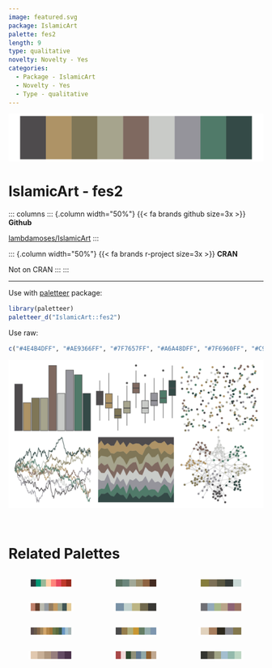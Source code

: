 ```yaml
---
image: featured.svg
package: IslamicArt
palette: fes2
length: 9
type: qualitative
novelty: Novelty - Yes
categories:
  - Package - IslamicArt
  - Novelty - Yes
  - Type - qualitative
---
```


![](featured.svg)

# IslamicArt - fes2 

::: columns
::: {.column width="50%"}
{{< fa brands github size=3x >}}
**Github**

[lambdamoses/IslamicArt](https://github.com/lambdamoses/IslamicArt)
:::

::: {.column width="50%"}
{{< fa brands r-project size=3x >}}
**CRAN**

Not on CRAN
:::
:::

<hr> 

Use with [paletteer](https://emilhvitfeldt.github.io/paletteer/) package:

```r
library(paletteer)
paletteer_d("IslamicArt::fes2")
```

Use raw:

```r
c("#4E4B4DFF", "#AE9366FF", "#7F7657FF", "#A6A48DFF", "#7F6960FF", "#C9CBC8FF", "#95949BFF", "#507A69FF", "#344A47FF")
``` 

![](examples.svg) 

<br>

# Related Palettes

<div class="list" style="display: grid; grid-template-columns: auto auto auto;"> <figure class="figure">
<a href="../../awtools/a_palette/"> <img src="../../awtools/a_palette/featured.svg" style="width: 100%;" class="figure-img"></a>
</figure> <figure class="figure">
<a href="../../beyonce/X3/"> <img src="../../beyonce/X3/featured.svg" style="width: 100%;" class="figure-img"></a>
</figure> <figure class="figure">
<a href="../../fishualize/Lile_piquitinga/"> <img src="../../fishualize/Lile_piquitinga/featured.svg" style="width: 100%;" class="figure-img"></a>
</figure> <figure class="figure">
<a href="../../IslamicArt/damascus/"> <img src="../../IslamicArt/damascus/featured.svg" style="width: 100%;" class="figure-img"></a>
</figure> <figure class="figure">
<a href="../../fishualize/Alosa_fallax/"> <img src="../../fishualize/Alosa_fallax/featured.svg" style="width: 100%;" class="figure-img"></a>
</figure> <figure class="figure">
<a href="../../ggthemes/excel_View/"> <img src="../../ggthemes/excel_View/featured.svg" style="width: 100%;" class="figure-img"></a>
</figure> <figure class="figure">
<a href="../../impressionist.colors/les_terrassiers/"> <img src="../../impressionist.colors/les_terrassiers/featured.svg" style="width: 100%;" class="figure-img"></a>
</figure> <figure class="figure">
<a href="../../nord/algoma_forest/"> <img src="../../nord/algoma_forest/featured.svg" style="width: 100%;" class="figure-img"></a>
</figure> <figure class="figure">
<a href="../../lisa/LucianFreud/"> <img src="../../lisa/LucianFreud/featured.svg" style="width: 100%;" class="figure-img"></a>
</figure> <figure class="figure">
<a href="../../nord/halifax_harbor/"> <img src="../../nord/halifax_harbor/featured.svg" style="width: 100%;" class="figure-img"></a>
</figure> <figure class="figure">
<a href="../../ochRe/parliament/"> <img src="../../ochRe/parliament/featured.svg" style="width: 100%;" class="figure-img"></a>
</figure> <figure class="figure">
<a href="../../colRoz/shark_bay/"> <img src="../../colRoz/shark_bay/featured.svg" style="width: 100%;" class="figure-img"></a>
</figure> 
</div>
